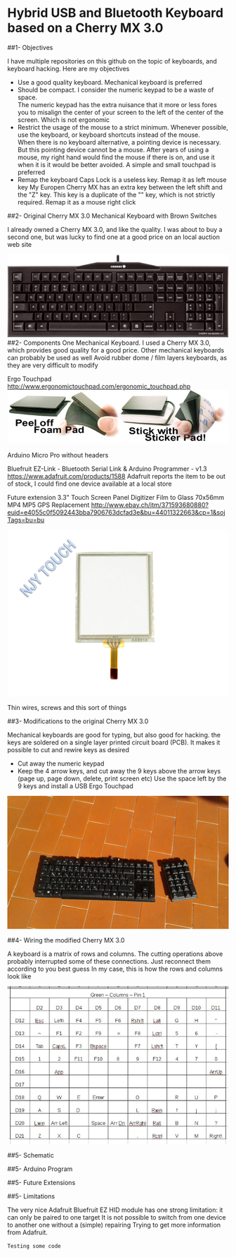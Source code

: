 # Hybrid USB and Bluetooth Keyboard based on a Cherry MX 3.0 

##1- Objectives

I have multiple repositories on this github on the topic of keyboards, and keyboard hacking. Here are my objectives

* Use a good quality keyboard. Mechanical keyboard is preferred   
* Should be compact. I consider the numeric keypad to be a waste of space.   
The numeric keypad has the extra nuisance that it more or less fores you to misalign the center of your screen to the left of the center of the screen. Which is not ergonomic 
* Restrict the usage of the mouse to a strict minimum. Whenever possible, use the keyboard, or keyboard shortcuts instead of the mouse.  
When there is no keyboard alternative, a pointing device is necessary. 
But this pointing device cannot be a mouse. After years of using a mouse, my right hand would find the mouse if there is on, and use it when it is it would be better avoided. A simple and small touchpad is preferred
* Remap the keyboard
Caps Lock is a useless key. Remap it as left mouse key
My Europen Cherry MX has an extra key between the left shift and the "Z" key. This key is a duplicate of the "\" key, which is not strictly required. Remap it as a mouse right click
 
##2- Original Cherry MX 3.0 Mechanical Keyboard with Brown Switches

I already owned a Cherry MX 3.0, and like the quality. I was about to buy a second one, but was lucky to find one at a good price on an local auction web site


![Legend](images/Cherry_mx_30.jpg)
##2- Components
One Mechanical Keyboard. I used a Cherry MX 3.0, which provides good quality for a good price. Other mechanical keyboards can probably be used as well
Avoid rubber dome / film layers keyboards, as they are very difficult to modify

Ergo Touchpad
http://www.ergonomictouchpad.com/ergonomic_touchpad.php
![Legend](images/ergonomictouchpad3.jpg)

Arduino Micro Pro without headers 

Bluefruit EZ-Link - Bluetooth Serial Link & Arduino Programmer - v1.3
https://www.adafruit.com/products/1588
Adafruit reports the item to be out of stock, I could find one device available at a local store


Future extension
3.3" Touch Screen Panel Digitizer Film to Glass 70x56mm MP4 MP5 GPS Replacement
http://www.ebay.ch/itm/371593680880?euid=e4055c0f5092443bba7906763dcfad3e&bu=44011322663&cp=1&sojTags=bu=bu

![Legend](images/touchscreen.jpg)

Thin wires, screws and this sort of things


##3- Modifications to the original Cherry MX 3.0

Mechanical keyboards are good for typing, but also good for hacking. the keys are soldered on a single layer printed circuit board (PCB). 
It makes it possible to cut and rewire keys as desired   

* Cut away the numeric keypad    
* Keep the 4 arrow keys, and cut away the 9 keys above the arrow keys (page up, page down, delete, print screen etc)
Use the space left by the 9 keys and install a USB Ergo Touchpad

![Legend](images/cherrymx_cut.jpg)


##4- Wiring the modified Cherry MX 3.0

A keyboard is a matrix of rows and columns.
The cutting operations above probably interrupted some of these connections. Just reconnect them according to you best guess
In my case, this is how the rows and columns look like

![Legend](images/cherrymx_wiring.jpg)


##5- Schematic


##5- Arduino Program

##5- Future Extensions 

##5- Limitations

The very nice Adafruit Bluefruit EZ HID module has one strong limitation: it can only be paired to one target
It is not possible to switch from one device to another one without a (simple) repairing 
Trying to get more information from Adafruit. 

```
Testing some code    
```


